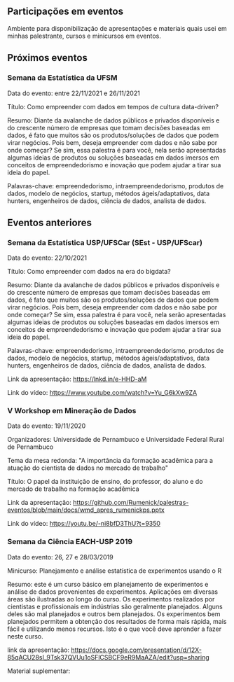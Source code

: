 ## Participações em eventos

Ambiente para disponibilização de apresentações e materiais quais usei em minhas palestrante, cursos e minicursos em eventos.

## Próximos eventos

### Semana da Estatística da UFSM

Data do evento: entre 22/11/2021 e 26/11/2021

Título: Como empreender com dados em tempos de cultura data-driven?

Resumo: Diante da avalanche de dados públicos e privados disponíveis e do crescente número de empresas que tomam decisões baseadas em dados, é fato que muitos são os produtos/soluções de dados que podem virar negócios. Pois bem, deseja empreender com dados e não sabe por onde começar? Se sim, essa palestra é para você, nela serão apresentadas algumas ideias de produtos ou soluções baseadas em dados imersos em conceitos de empreendedorismo e inovação que podem ajudar a tirar sua ideia do papel.

Palavras-chave: empreendedorismo, intraempreendedorismo, produtos de dados, modelo de negócios, startup, métodos ágeis/adaptativos, data hunters, engenheiros de dados, ciência de dados, analista de dados.

## Eventos anteriores

### Semana da Estatística USP/UFSCar (SEst - USP/UFScar)

Data do evento: 22/10/2021

Título: Como empreender com dados na era do bigdata?

Resumo: Diante da avalanche de dados públicos e privados disponíveis e do crescente número de empresas que tomam decisões baseadas em dados, é fato que muitos são os produtos/soluções de dados que podem virar negócios. Pois bem, deseja empreender com dados e não sabe por onde começar? Se sim, essa palestra é para você, nela serão apresentadas algumas ideias de produtos ou soluções baseadas em dados imersos em conceitos de empreendedorismo e inovação que podem ajudar a tirar sua ideia do papel.

Palavras-chave: empreendedorismo, intraempreendedorismo, produtos de dados, modelo de negócios, startup, métodos ágeis/adaptativos, data hunters, engenheiros de dados, ciência de dados, analista de dados.

Link da apresentação: https://lnkd.in/e-HHD-aM

Link do vídeo: https://www.youtube.com/watch?v=Yu_G6kXw9ZA

### V Workshop em Mineração de Dados

Data do evento: 19/11/2020

Organizadores: Universidade de Pernambuco e Universidade Federal Rural de Pernambuco

Tema da mesa redonda: "A importância da formação acadêmica para a atuação do cientista de dados no mercado de trabalho"

Título: O papel da instituição de ensino, do professor, do aluno e do mercado de trabalho na formação acadêmica

Link da apresentação: https://github.com/Rumenick/palestras-eventos/blob/main/docs/wmd_apres_rumenickps.pptx

Link do vídeo: https://youtu.be/-ni8bfD3ThU?t=9350

### Semana da Ciência EACH-USP 2019

Data do evento: 26, 27 e 28/03/2019

Minicurso: Planejamento e análise estatística de experimentos usando o R

Resumo: este é um curso básico em planejamento de experimentos e análise
de dados provenientes de experimentos. Aplicações em diversas áreas são
ilustradas ao longo do curso. Os experimentos realizados por cientistas e
profissionais em indústrias são geralmente planejados. Alguns deles são mal
planejados e outros bem planejados. Os experimentos bem planejados
permitem a obtenção dos resultados de forma mais rápida, mais fácil e
utilizando menos recursos. Isto é o que você deve aprender a fazer neste
curso.

link da apresentação: https://docs.google.com/presentation/d/12X-85qACU28sI_9Tsk37QVUu1oSFlCSBCF9eR9MaAZA/edit?usp=sharing

Material suplementar: 

